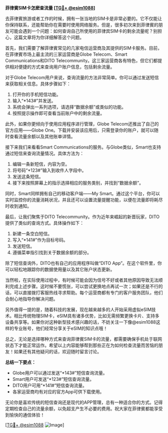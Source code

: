 **菲律賓SIM卡怎麽查流量 [[TG💪+ @esim1088](https://t.me/s/esim1088)]**

去菲律賓旅游或者工作的时候，拥有一张当地的SIM卡是非常必要的。它不仅能让你保持联系，还能帮助你在需要时使用网络服务。但是，很多初次来到菲律賓的朋友可能会遇到一个问题：如何查询自己所使用的菲律宾SIM卡的剩余流量呢？别担心，这篇文章将为你详细解答这个问题。

首先，我们需要了解菲律賓常见的几家电信运营商及其提供的SIM卡服务。目前，在菲律賓市场上最主流的三家运营商是Globe Telecom、Smart Communications和DITO Telecommunity。这三家运营商各有特色，但它们都提供相对便捷的方式来查询用户账户信息，包括剩余流量。

对于Globe Telecom用户来说，查询流量的方法非常简单。你可以通过发送短信来获取相关信息。具体步骤如下：

1. 打开你的手机短信功能。
2. 输入“*143#”并发送。
3. 系统会弹出一系列选项，请选择“数据余额”或类似的功能。
4. 按照提示操作即可查看当前账户中的剩余流量。

此外，如果你更倾向于使用应用程序进行管理，Globe Telecom还推出了自己的官方应用——Globe One。下载并安装该应用后，只需登录你的账户，就可以随时查看流量余额以及其他账单详情。

接下来我们来看看Smart Communications的服务。与Globe类似，Smart也支持通过短信来查询流量情况。具体方法为：

1. 编辑一条新短信，内容为空。
2. 将号码“*123#”输入到收件人字段中。
3. 发送这条短信。
4. 接下来按照屏幕上的指示选择相应的服务类别，并找到“数据余额”。

同时，Smart同样拥有自己的移动客户端——My Smart。通过这个平台，你可以实时监控你的流量消耗状况，并且还可以设置流量提醒功能，以便在流量即将耗尽时收到通知。

最后，让我们聚焦于DITO Telecommunity。作为近年来崛起的新晋玩家，DITO提供了类似的查询方式。具体操作如下：

1. 新建一条空白短信。
2. 写入“*141#”作为目标号码。
3. 发送短信。
4. 遵循菜单指引找到关于数据余额的部分。

除了短信查询外，DITO也有自己的应用程序叫做“DITO App”。在这个软件里，你可以轻松地跟踪你的数据使用量以及其它账户状态更新。

当然啦，在实际使用过程中，有时候可能会因为信号不好或者其他原因导致无法顺利完成上述步骤。这时候不要慌张，可以尝试更换地点再试一次；如果还是不行的话，可以直接拨打客服热线寻求帮助。每个运营商都有专门的客户服务团队，他们会耐心地指导你解决问题。

另外值得一提的是，随着科技的发展，现在越来越多的人开始采用虚拟eSIM技术。相比传统物理SIM卡，eSIM具有诸多优势，比如无需频繁更换卡片、支持多设备共享等。如果你对这种新型技术感兴趣的话，不妨关注一下像@esim1088这样的专业账号，他们经常分享关于eSIM的知识点哦！

总之，无论是选择哪种方式来查询菲律賓SIM卡的流量，都需要确保手机处于联网状态下才能正常运作。希望以上内容能够帮到那些正在为如何检查流量而苦恼的朋友！如果还有其他疑问的话，欢迎随时留言讨论。

**总结一下要点：**
- Globe用户可以通过发送“*143#”短信查询流量。
- Smart用户可发送“*123#”短信查询流量。
- DITO用户可用“*141#”短信查询流量。
- 各家运营商均有对应的官方App可供下载使用。

无论你是喜欢传统的短信查询还是现代的APP管理，总有一种适合你的方式。记得定期检查自己的流量余额，以免超支产生不必要的费用。祝大家在菲律賓都能享受到愉快的通信体验！

[[TG💪+ @esim1088](https://t.me/s/esim1088) ![Image](https://i.postimg.cc/4NQfJmqS/Snipaste-2025-05-13-00-14-12.png)]